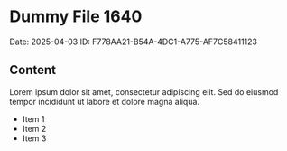 # Dummy File 1640

Date: 2025-04-03
ID: F778AA21-B54A-4DC1-A775-AF7C58411123

## Content

Lorem ipsum dolor sit amet, consectetur adipiscing elit.
Sed do eiusmod tempor incididunt ut labore et dolore magna aliqua.

* Item 1
* Item 2
* Item 3
